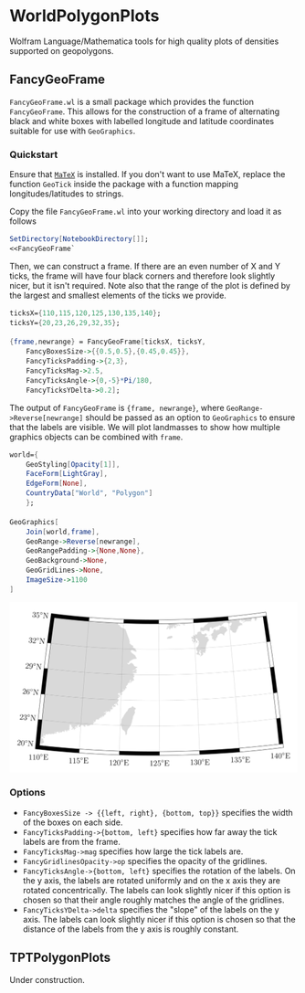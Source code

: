 # WorldPolygonPlots

Wolfram Language/Mathematica tools for high quality plots of densities supported on geopolygons. 

## FancyGeoFrame

`FancyGeoFrame.wl` is a small package which provides the function `FancyGeoFrame`. This allows for the construction of a frame of alternating black and white boxes with labelled longitude and latitude coordinates suitable for use with `GeoGraphics`. 

### Quickstart

Ensure that [`MaTeX`](http://szhorvat.net/pelican/latex-typesetting-in-mathematica.html) is installed. If you don't want to use MaTeX, replace the function `GeoTick` inside the package with a function mapping longitudes/latitudes to strings.

Copy the file `FancyGeoFrame.wl` into your working directory and load it as follows

```mathematica
SetDirectory[NotebookDirectory[]];
<<FancyGeoFrame`
```

Then, we can construct a frame. If there are an even number of X and Y ticks, the frame will have four black corners and therefore look slightly nicer, but it isn't required. Note also that the range of the plot is defined by the largest and smallest elements of the ticks we provide.

```mathematica
ticksX={110,115,120,125,130,135,140};
ticksY={20,23,26,29,32,35};

{frame,newrange} = FancyGeoFrame[ticksX, ticksY, 
    FancyBoxesSize->{{0.5,0.5},{0.45,0.45}},
    FancyTicksPadding->{2,3},
    FancyTicksMag->2.5, 
    FancyTicksAngle->{0,-5}*Pi/180,
    FancyTicksYDelta->0.2];
```

The output of `FancyGeoFrame` is `{frame, newrange}`, where `GeoRange->Reverse[newrange]` should be passed as an option to `GeoGraphics` to ensure that the labels are visible. We will plot landmasses to show how multiple graphics objects can be combined with `frame`.

```mathematica
world={
    GeoStyling[Opacity[1]], 
    FaceForm[LightGray], 
    EdgeForm[None], 
    CountryData["World", "Polygon"]
    };

GeoGraphics[
	Join[world,frame],
	GeoRange->Reverse[newrange],
	GeoRangePadding->{None,None},
	GeoBackground->None,
	GeoGridLines->None,
	ImageSize->1100
]
```
![FancyGeoFrame output](assets/FGF_example.png)

### Options

- `FancyBoxesSize -> {{left, right}, {bottom, top}}` specifies the width of the boxes on each side.
- `FancyTicksPadding->{bottom, left}` specifies how far away the tick labels are from the frame.
- `FancyTicksMag->mag` specifies how large the tick labels are.
- `FancyGridlinesOpacity->op` specifies the opacity of the gridlines.
- `FancyTicksAngle->{bottom, left}` specifies the rotation of the labels. On the y axis, the labels are rotated uniformly and on the x axis they are rotated concentrically. The labels can look slightly nicer if this option is chosen so that their angle roughly matches the angle of the gridlines. 
- `FancyTicksYDelta->delta` specifies the "slope" of the labels on the y axis. The labels can look slightly nicer if this option is chosen so that the distance of the labels from the y axis is roughly constant.

## TPTPolygonPlots

Under construction.


